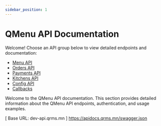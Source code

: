 ```yaml
---
sidebar_position: 1
---
```


# QMenu API Documentation

Welcome! Choose an API group below to view detailed endpoints and documentation:

- [Menu API](menu)
- [Orders API](orders)
- [Payments API](payments)
- [Kitchens API](kitchens)
- [Config API](config)
- [Callbacks](callbacks)

Welcome to the QMenu API documentation. This section provides detailed information about the QMenu API endpoints, authentication, and usage examples.

[ Base URL: dev-api.qrms.mn ]
https://apidocs.qrms.mn/swagger.json